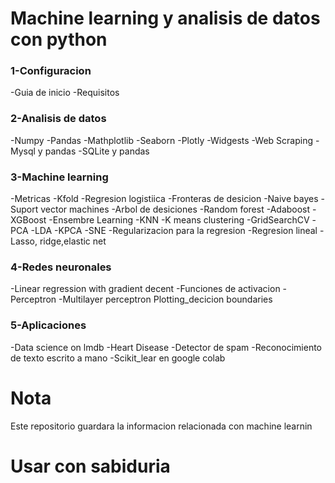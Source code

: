 # Machine learning y analisis de datos con python
### 1-Configuracion
-Guia de inicio
-Requisitos
### 2-Analisis de datos
-Numpy
-Pandas
-Mathplotlib
-Seaborn
-Plotly
-Widgests
-Web Scraping
-Mysql y pandas
-SQLite y pandas
### 3-Machine learning
-Metricas
-Kfold
-Regresion logistiica
-Fronteras de desicion
-Naive bayes
-Suport vector machines
-Arbol de desiciones
-Random forest
-Adaboost
-XGBoost
-Ensembre Learning
-KNN
-K means clustering
-GridSearchCV
-PCA
-LDA
-KPCA
-SNE
-Regularizacion para la regresion
-Regresion lineal
-Lasso, ridge,elastic net
### 4-Redes neuronales
-Linear regression with gradient decent
-Funciones de activacion
-Perceptron
-Multilayer perceptron
Plotting_decicion boundaries
### 5-Aplicaciones
-Data science on lmdb
-Heart Disease
-Detector de spam
-Reconocimiento de texto escrito a mano
-Scikit_lear en google colab







# Nota
Este repositorio guardara la informacion relacionada con machine learnin
# Usar con sabiduria
